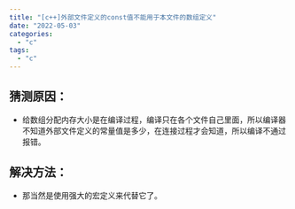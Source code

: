 ```yaml
---
title: "[c++]外部文件定义的const值不能用于本文件的数组定义"
date: "2022-05-03"
categories: 
  - "c"
tags: 
  - "c"
---
```


## 猜测原因：

- 给数组分配内存大小是在编译过程，编译只在各个文件自己里面，所以编译器不知道外部文件定义的常量值是多少，在连接过程才会知道，所以编译不通过报错。

## 解决方法：

- 那当然是使用强大的宏定义来代替它了。
